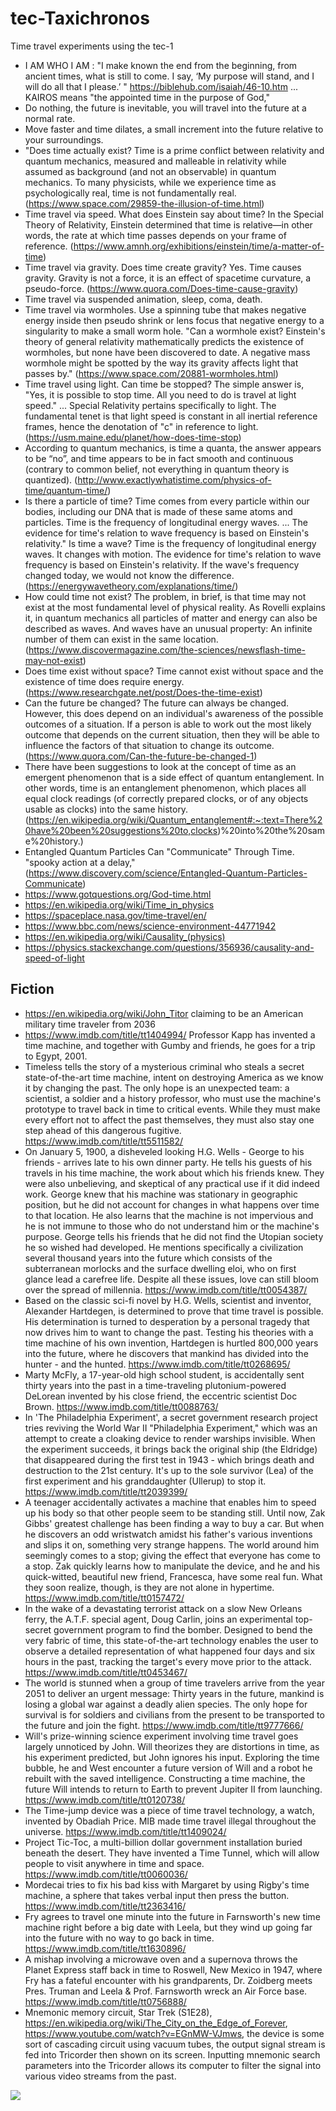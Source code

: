 # tec-Taxichronos
Time travel experiments using the tec-1

- I AM WHO I AM : "I make known the end from the beginning, from ancient times, what is still to come. I say, ‘My purpose will stand, and I will do all that I please.’ " https://biblehub.com/isaiah/46-10.htm  ... KAIROS means "the appointed time in the purpose of God," 
- Do nothing, the future is inevitable, you will travel into the future at a normal rate.
- Move faster and time dilates, a small increment into the future relative to your surroundings.  
- "Does time actually exist? Time is a prime conflict between relativity and quantum mechanics, measured and malleable in relativity while assumed as background (and not an observable) in quantum mechanics. To many physicists, while we experience time as psychologically real, time is not fundamentally real. (https://www.space.com/29859-the-illusion-of-time.html)
- Time travel via speed. What does Einstein say about time? In the Special Theory of Relativity, Einstein determined that time is relative—in other words, the rate at which time passes depends on your frame of reference. (https://www.amnh.org/exhibitions/einstein/time/a-matter-of-time)
- Time travel via gravity. Does time create gravity? Yes. Time causes gravity. Gravity is not a force, it is an effect of spacetime curvature, a pseudo-force. (https://www.quora.com/Does-time-cause-gravity)
- Time travel via suspended animation, sleep, coma, death. 
- Time travel via wormholes. Use a spinning tube that makes negative energy inside then pseudo shrink or lens focus that negative energy to a singularity to make a small worm hole. "Can a wormhole exist? Einstein's theory of general relativity mathematically predicts the existence of wormholes, but none have been discovered to date. A negative mass wormhole might be spotted by the way its gravity affects light that passes by." (https://www.space.com/20881-wormholes.html)
- Time travel using light. Can time be stopped? The simple answer is, "Yes, it is possible to stop time. All you need to do is travel at light speed." ... Special Relativity pertains specifically to light. The fundamental tenet is that light speed is constant in all inertial reference frames, hence the denotation of "c" in reference to light. (https://usm.maine.edu/planet/how-does-time-stop)
- According to quantum mechanics, is time a quanta, the answer appears to be “no”, and time appears to be in fact smooth and continuous (contrary to common belief, not everything in quantum theory is quantized). (http://www.exactlywhatistime.com/physics-of-time/quantum-time/)
- Is there a particle of time? Time comes from every particle within our bodies, including our DNA that is made of these same atoms and particles. Time is the frequency of longitudinal energy waves. ... The evidence for time's relation to wave frequency is based on Einstein's relativity." Is time a wave? Time is the frequency of longitudinal energy waves. It changes with motion. The evidence for time's relation to wave frequency is based on Einstein's relativity. If the wave's frequency changed today, we would not know the difference. (https://energywavetheory.com/explanations/time/)
- How could time not exist? The problem, in brief, is that time may not exist at the most fundamental level of physical reality. As Rovelli explains it, in quantum mechanics all particles of matter and energy can also be described as waves. And waves have an unusual property: An infinite number of them can exist in the same location. (https://www.discovermagazine.com/the-sciences/newsflash-time-may-not-exist)
- Does time exist without space? Time cannot exist without space and the existence of time does require energy.(https://www.researchgate.net/post/Does-the-time-exist)
- Can the future be changed? The future can always be changed. However, this does depend on an individual's awareness of the possible outcomes of a situation. If a person is able to work out the most likely outcome that depends on the current situation, then they will be able to influence the factors of that situation to change its outcome. (https://www.quora.com/Can-the-future-be-changed-1)
- There have been suggestions to look at the concept of time as an emergent phenomenon that is a side effect of quantum entanglement. In other words, time is an entanglement phenomenon, which places all equal clock readings (of correctly prepared clocks, or of any objects usable as clocks) into the same history. (https://en.wikipedia.org/wiki/Quantum_entanglement#:~:text=There%20have%20been%20suggestions%20to,clocks)%20into%20the%20same%20history.)
- Entangled Quantum Particles Can "Communicate" Through Time. "spooky action at a delay," (https://www.discovery.com/science/Entangled-Quantum-Particles-Communicate)
- https://www.gotquestions.org/God-time.html
- https://en.wikipedia.org/wiki/Time_in_physics
- https://spaceplace.nasa.gov/time-travel/en/
- https://www.bbc.com/news/science-environment-44771942
- https://en.wikipedia.org/wiki/Causality_(physics)
- https://physics.stackexchange.com/questions/356936/causality-and-speed-of-light

## Fiction
- https://en.wikipedia.org/wiki/John_Titor claiming to be an American military time traveler from 2036
- https://www.imdb.com/title/tt1404994/ Professor Kapp has invented a time machine, and together with Gumby and friends, he goes for a trip to Egypt, 2001. 
- Timeless tells the story of a mysterious criminal who steals a secret state-of-the-art time machine, intent on destroying America as we know it by changing the past. The only hope is an unexpected team: a scientist, a soldier and a history professor, who must use the machine's prototype to travel back in time to critical events. While they must make every effort not to affect the past themselves, they must also stay one step ahead of this dangerous fugitive. https://www.imdb.com/title/tt5511582/
- On January 5, 1900, a disheveled looking H.G. Wells - George to his friends - arrives late to his own dinner party. He tells his guests of his travels in his time machine, the work about which his friends knew. They were also unbelieving, and skeptical of any practical use if it did indeed work. George knew that his machine was stationary in geographic position, but he did not account for changes in what happens over time to that location. He also learns that the machine is not impervious and he is not immune to those who do not understand him or the machine's purpose. George tells his friends that he did not find the Utopian society he so wished had developed. He mentions specifically a civilization several thousand years into the future which consists of the subterranean morlocks and the surface dwelling eloi, who on first glance lead a carefree life. Despite all these issues, love can still bloom over the spread of millennia. https://www.imdb.com/title/tt0054387/
- Based on the classic sci-fi novel by H.G. Wells, scientist and inventor, Alexander Hartdegen, is determined to prove that time travel is possible. His determination is turned to desperation by a personal tragedy that now drives him to want to change the past. Testing his theories with a time machine of his own invention, Hartdegen is hurtled 800,000 years into the future, where he discovers that mankind has divided into the hunter - and the hunted. https://www.imdb.com/title/tt0268695/
- Marty McFly, a 17-year-old high school student, is accidentally sent thirty years into the past in a time-traveling plutonium-powered DeLorean invented by his close friend, the eccentric scientist Doc Brown. https://www.imdb.com/title/tt0088763/
- In 'The Philadelphia Experiment', a secret government research project tries reviving the World War II "Philadelphia Experiment," which was an attempt to create a cloaking device to render warships invisible. When the experiment succeeds, it brings back the original ship (the Eldridge) that disappeared during the first test in 1943 - which brings death and destruction to the 21st century. It's up to the sole survivor (Lea) of the first experiment and his granddaughter (Ullerup) to stop it. https://www.imdb.com/title/tt2039399/
- A teenager accidentally activates a machine that enables him to speed up his body so that other people seem to be standing still. Until now, Zak Gibbs' greatest challenge has been finding a way to buy a car. But when he discovers an odd wristwatch amidst his father's various inventions and slips it on, something very strange happens. The world around him seemingly comes to a stop; giving the effect that everyone has come to a stop. Zak quickly learns how to manipulate the device, and he and his quick-witted, beautiful new friend, Francesca, have some real fun. What they soon realize, though, is they are not alone in hypertime. https://www.imdb.com/title/tt0157472/
- In the wake of a devastating terrorist attack on a slow New Orleans ferry, the A.T.F. special agent, Doug Carlin, joins an experimental top-secret government program to find the bomber. Designed to bend the very fabric of time, this state-of-the-art technology enables the user to observe a detailed representation of what happened four days and six hours in the past, tracking the target's every move prior to the attack.  https://www.imdb.com/title/tt0453467/
- The world is stunned when a group of time travelers arrive from the year 2051 to deliver an urgent message: Thirty years in the future, mankind is losing a global war against a deadly alien species. The only hope for survival is for soldiers and civilians from the present to be transported to the future and join the fight. https://www.imdb.com/title/tt9777666/
- Will's prize-winning science experiment involving time travel goes largely unnoticed by John. Will theorizes they are distortions in time, as his experiment predicted, but John ignores his input. Exploring the time bubble, he and West encounter a future version of Will and a robot he rebuilt with the saved intelligence. Constructing a time machine, the future Will intends to return to Earth to prevent Jupiter II from launching. https://www.imdb.com/title/tt0120738/
- The Time-jump device was a piece of time travel technology, a watch, invented by Obadiah Price. MIB made time travel illegal throughout the universe. https://www.imdb.com/title/tt1409024/
- Project Tic-Toc, a multi-billion dollar government installation buried beneath the desert. They have invented a Time Tunnel, which will allow people to visit anywhere in time and space. https://www.imdb.com/title/tt0060036/
- Mordecai tries to fix his bad kiss with Margaret by using Rigby's time machine, a sphere that takes verbal input then press the button. https://www.imdb.com/title/tt2363416/
- Fry agrees to travel one minute into the future in Farnsworth's new time machine right before a big date with Leela, but they wind up going far into the future with no way to go back in time. https://www.imdb.com/title/tt1630896/
- A mishap involving a microwave oven and a supernova throws the Planet Express staff back in time to Roswell, New Mexico in 1947, where Fry has a fateful encounter with his grandparents, Dr. Zoidberg meets Pres. Truman and Leela & Prof. Farnsworth wreck an Air Force base. https://www.imdb.com/title/tt0756888/
- Mnemonic memory circuit, Star Trek (S1E28), https://en.wikipedia.org/wiki/The_City_on_the_Edge_of_Forever, https://www.youtube.com/watch?v=EGnMW-VJmws, the device is some sort of cascading circuit using vacuum tubes, the output signal stream is fed into Tricorder then shown on its screen. Inputting mnemonic search parameters into the Tricorder allows its computer to filter the signal into various video streams from the past. 

![](https://github.com/SteveJustin1963/tec-Taxichronos/blob/main/pics/star-trek-1-28-Thecityontheedgeofforeverhd600.jpg)
 
